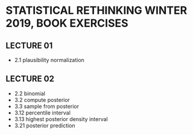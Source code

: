 # STATISTICAL RETHINKING WINTER 2019, BOOK EXERCISES

## LECTURE 01

- 2.1 plausibility normalization

## LECTURE 02

- 2.2 binomial
- 3.2 compute posterior
- 3.3 sample from posterior
- 3.12 percentile interval
- 3.13 highest posterior density interval
- 3.21 posterior prediction
